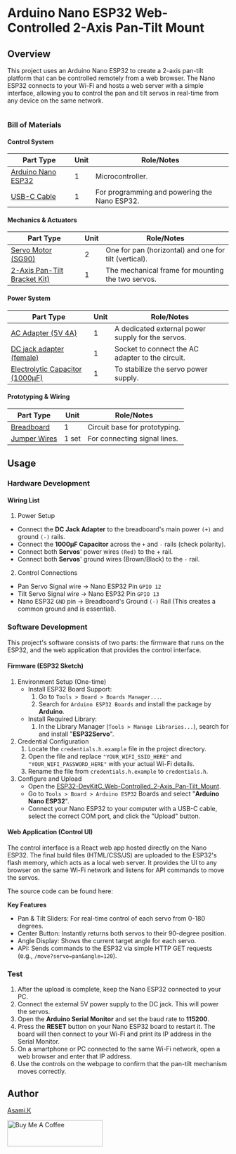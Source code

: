 # Arduino Nano ESP32 Web-Controlled 2-Axis Pan-Tilt Mount

## Overview

This project uses an Arduino Nano ESP32 to create a 2-axis pan-tilt platform that can be controlled remotely from a web browser. The Nano ESP32 connects to your Wi-Fi and hosts a web server with a simple interface, allowing you to control the pan and tilt servos in real-time from any device on the same network.

![]()


### Bill of Materials

#### Control System

| Part Type                                     | Unit | Role/Notes                                   |
| --------------------------------------------- | ---- | -------------------------------------------- |
| [Arduino Nano ESP32](https://amzn.to/452q2dH) | 1    | Microcontroller.                             |
| [USB-C Cable](https://amzn.to/4lU4bdZ)        | 1    | For programming and powering the Nano ESP32. |


#### Mechanics & Actuators

| Part Type                                               | Unit | Role/Notes                                            |
| ------------------------------------------------------- | ---- | ----------------------------------------------------- |
| [Servo Motor (SG90)](https://amzn.to/3TUevqn)           | 2    | One for pan (horizontal) and one for tilt (vertical). |
| [2-Axis Pan-Tilt Bracket Kit)](https://amzn.to/44J3H3s) | 1    | The mechanical frame for mounting the two servos.     |


#### Power System

| Part Type                                                  | Unit | Role/Notes                                        |
| ---------------------------------------------------------- | ---- | ------------------------------------------------- |
| [AC Adapter (5V 4A)](https://amzn.to/4lOymDh)              | 1    | A dedicated external power supply for the servos. |
| [DC jack adapter (female)](https://amzn.to/3IdZI7k)        | 1    | Socket to connect the AC adapter to the circuit.  |
| [Electrolytic Capacitor (1000µF)](https://amzn.to/45ZOWLQ) | 1    | To stabilize the servo power supply.              |


#### Prototyping & Wiring

| Part Type                                        | Unit  | Role/Notes                                          |
| ------------------------------------------------ | ----- | --------------------------------------------------- |
| [Breadboard](https://amzn.to/40bMzlk)            | 1     | Circuit base for prototyping.                       |
| [Jumper Wires](https://amzn.to/45voWYC)          | 1 set | For connecting signal lines.                        |


## Usage

### Hardware Development

<!-- -  Wire it according to [Arduino_Nano_ESP32_Web-Controlled_2-Axis_Pan-Tilt_Mount_bb.png](https://github.com/asamiile/diy-electronics/blob/main/Arduino_Nano_ESP32_Web-Controlled_2-Axis_Pan-Tilt_Mount/diagrams/Arduino_Nano_ESP32_Web-Controlled_2-Axis_Pan-Tilt_Mount_bb.png) -->


#### Wiring List

1. Power Setup
  - Connect the **DC Jack Adapter** to the breadboard's main power `(+)` and ground `(-)` rails.
  - Connect the **1000µF Capacitor** across the `+` and `-` rails (check polarity).
  - Connect both **Servos**' power wires `(Red)` to the + rail.
  - Connect both **Servos**' ground wires (Brown/Black) to the `-` rail.
2. Control Connections
  - Pan Servo Signal wire → Nano ESP32 Pin `GPIO 12`
  - Tilt Servo Signal wire → Nano ESP32 Pin `GPIO 13`
  - Nano ESP32 `GND` pin → Breadboard's Ground `(-)` Rail (This creates a common ground and is essential).


### Software Development

This project's software consists of two parts: the firmware that runs on the ESP32, and the web application that provides the control interface.

#### Firmware (ESP32 Sketch)

1. Environment Setup (One-time)
   - Install ESP32 Board Support:
      1. Go to `Tools > Board > Boards Manager...`.
      2. Search for `Arduino ESP32 Boards` and install the package by **Arduino**.
   - Install Required Library:
      1. In the Library Manager (`Tools > Manage Libraries...`), search for and install "**ESP32Servo**".
2. Credential Configuration 
   1. Locate the `credentials.h.example` file in the project directory.
   2. Open the file and replace `"YOUR_WIFI_SSID_HERE"` and `"YOUR_WIFI_PASSWORD_HERE"` with your actual Wi-Fi details.
   3. Rename the file from `credentials.h.example` to `credentials.h`.
3. Configure and Upload
   - Open the [ESP32-DevKitC_Web-Controlled_2-Axis_Pan-Tilt_Mount](https://github.com/asamiile/diy-electronics/blob/main/Arduino_Nano_ESP32_Web-Controlled_2-Axis_Pan-Tilt_Mount/sketch/sketch_jul16a/sketch_jul16a.ino).
   - Go to `Tools > Board > Arduino ESP32` Boards and select "**Arduino Nano ESP32**".
   - Connect your Nano ESP32 to your computer with a USB-C cable, select the correct COM port, and click the "Upload" button.


#### Web Application (Control UI)

The control interface is a React web app hosted directly on the Nano ESP32. The final build files (HTML/CSS/JS) are uploaded to the ESP32's flash memory, which acts as a local web server. It provides the UI to any browser on the same Wi-Fi network and listens for API commands to move the servos.

The source code can be found here: []()

**Key Features**

- Pan & Tilt Sliders: For real-time control of each servo from 0-180 degrees.
- Center Button: Instantly returns both servos to their 90-degree position.
- Angle Display: Shows the current target angle for each servo.
- API: Sends commands to the ESP32 via simple HTTP GET requests (e.g., `/move?servo=pan&angle=120`).


### Test

1. After the upload is complete, keep the Nano ESP32 connected to your PC.
2. Connect the external 5V power supply to the DC jack. This will power the servos.
3. Open the **Arduino Serial Monitor** and set the baud rate to **115200**.
4. Press the **RESET** button on your Nano ESP32 board to restart it. The board will then connect to your Wi-Fi and print its IP address in the Serial Monitor.
5. On a smartphone or PC connected to the same Wi-Fi network, open a web browser and enter that IP address.
6. Use the controls on the webpage to confirm that the pan-tilt mechanism moves correctly.


## Author

[Asami.K](https://asami.tokyo/)

<a href="https://www.buymeacoffee.com/asamiile" target="_blank"><img src="https://cdn.buymeacoffee.com/buttons/v2/default-yellow.png" alt="Buy Me A Coffee" style="height: 60px !important;width: 217px !important;" ></a>
